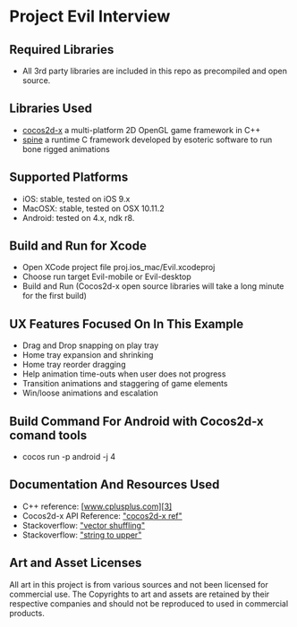 Project Evil Interview
=========

Required Libraries
------------------
   * All 3rd party libraries are included in this repo as precompiled and open source.

Libraries Used
------------------
   * [cocos2d-x][1] a multi-platform 2D OpenGL game framework in C++
   * [spine][2] a runtime C framework developed by esoteric software to run bone rigged animations

Supported Platforms
-------------------

   * iOS:  stable, tested on iOS 9.x
   * MacOSX: stable, tested on OSX 10.11.2
   * Android: tested on 4.x, ndk r8.

Build and Run for Xcode
-------------------------------
   * Open XCode project file proj.ios_mac/Evil.xcodeproj
   * Choose run target Evil-mobile or Evil-desktop
   * Build and Run (Cocos2d-x open source libraries will take a long minute for the first build)

UX Features Focused On In This Example
-------------------------------
   * Drag and Drop snapping on play tray
   * Home tray expansion and shrinking
   * Home tray reorder dragging
   * Help animation time-outs when user does not progress
   * Transition animations and staggering of game elements
   * Win/loose animations and escalation

Build Command For Android with Cocos2d-x comand tools
-------------------------------

   * cocos run -p android -j 4

Documentation And Resources Used
--------------

   * C++ reference: [www.cplusplus.com][3]
   * Cocos2d-x API Reference: ["cocos2d-x ref"][4]
   * Stackoverflow: ["vector shuffling"][5]
   * Stackoverflow: ["string to upper"][6]

Art and Asset Licenses
--------------
   All art in this project is from various sources and not been licensed for commercial use. The Copyrights to art and assets are retained by their respective companies and should not be reproduced to used in commercial products.


[1]: https://github.com/cocos2d/cocos2d-x "cocos2d-x"
[2]: https://github.com/EsotericSoftware/spine-runtimes "spine runtimes"
[3]: http://www.cplusplus.com "www.cplusplus.com"
[4]: http://www.cocos2d-x.org/reference/native-cpp/V3.10/index.html "cocos2d-x ref"
[5]: http://stackoverflow.com/questions/14221763/stdrandom-shuffle-produces-same-result-each-time "vector shuffling"
[6]: http://stackoverflow.com/questions/735204/convert-a-string-in-c-to-upper-case "string to upper"